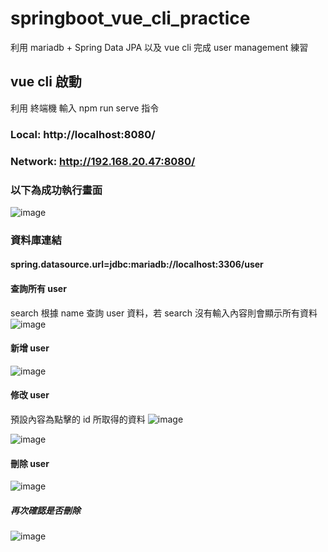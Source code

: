 # springboot_vue_cli_practice

 利用  mariadb + Spring Data JPA 以及 vue cli 完成 user management 練習

## vue cli 啟動

 利用 終端機 輸入 npm run serve 指令

### Local:   http://localhost:8080/

### Network: http://192.168.20.47:8080/

### 以下為成功執行畫面

 ![image](https://user-images.githubusercontent.com/80452917/186076127-82d79d5e-c6b6-4992-a3ab-dd93cfee0ad7.png)

### 資料庫連結

#### spring.datasource.url=jdbc:mariadb://localhost:3306/user

#### 查詢所有 user

  search 根據 name 查詢 user 資料，若 search 沒有輸入內容則會顯示所有資料
![image](https://user-images.githubusercontent.com/80452917/186075546-8a4ebca7-59d7-4ff4-9219-05cc06fbf47c.png)

#### 新增 user

![image](https://user-images.githubusercontent.com/80452917/186075684-2a3096e7-e08d-4132-84dd-dfc4341f4d0e.png)

#### 修改 user

  預設內容為點擊的 id 所取得的資料
 ![image](https://user-images.githubusercontent.com/80452917/186078824-8363ffbe-b7bd-43d9-b6ef-e5cbff69ca31.png)

![image](https://user-images.githubusercontent.com/80452917/186077973-39ad3a2f-5e00-4c77-9b80-93ccdc3f3b81.png)

#### 刪除 user

![image](https://user-images.githubusercontent.com/80452917/186078924-0d348d33-c2e1-4e0a-95c7-0aac341a94b3.png)

##### 再次確認是否刪除

![image](https://user-images.githubusercontent.com/80452917/186087729-2a0dc429-f438-43be-acc9-15638a5ddc86.png)

